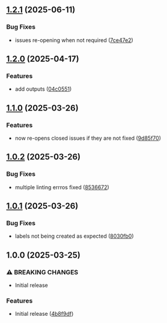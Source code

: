 ## [1.2.1](https://github.com/periphery-security/action-trissue/compare/1.2.0...1.2.1) (2025-06-11)

### Bug Fixes

* issues re-opening when not required ([7ce47e2](https://github.com/periphery-security/action-trissue/commit/7ce47e2f503c2ecd410289747a7381e14e1b1d52))

## [1.2.0](https://github.com/qomodo-labs/action-trissue/compare/1.1.0...1.2.0) (2025-04-17)

### Features

- add outputs
  ([04c0551](https://github.com/qomodo-labs/action-trissue/commit/04c05519c995f40139fc3875fdf37964b0f4e145))

## [1.1.0](https://github.com/qomodo-labs/action-trissue/compare/1.0.2...1.1.0) (2025-03-26)

### Features

- now re-opens closed issues if they are not fixed
  ([9d85f70](https://github.com/qomodo-labs/action-trissue/commit/9d85f70a4e77b7b2999a1f51726846c7d2879ce9))

## [1.0.2](https://github.com/qomodo-labs/action-trissue/compare/1.0.1...1.0.2) (2025-03-26)

### Bug Fixes

- multiple linting errros fixed
  ([8536672](https://github.com/qomodo-labs/action-trissue/commit/853667233eb5d3e95efc909f953cb2a02ac9747e))

## [1.0.1](https://github.com/qomodo-labs/action-trissue/compare/1.0.0...1.0.1) (2025-03-26)

### Bug Fixes

- labels not being created as expected
  ([8030fb0](https://github.com/qomodo-labs/action-trissue/commit/8030fb06bb780abf71b3d1077ccd371248a7b598))

## 1.0.0 (2025-03-25)

### ⚠ BREAKING CHANGES

- Initial release

### Features

- Initial release
  ([4b8f9df](https://github.com/qomodo-labs/action-trissue/commit/4b8f9df805aa80db17a83e78972cf90efaa21349))

